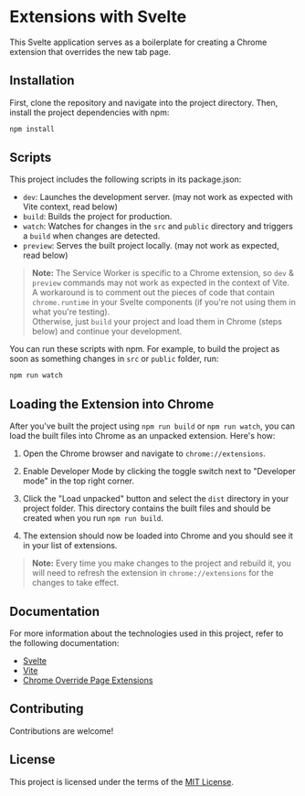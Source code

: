 # Extensions with Svelte

This Svelte application serves as a boilerplate for creating a Chrome extension that overrides the new tab page.

## Installation
First, clone the repository and navigate into the project directory. Then, install the project dependencies with npm:

```sh
npm install
```

## Scripts
This project includes the following scripts in its package.json:

* `dev`: Launches the development server. (may not work as expected with Vite context, read below)
* `build`: Builds the project for production.
* `watch`: Watches for changes in the `src` and `public` directory and triggers a `build` when changes are detected.
* `preview`: Serves the built project locally. (may not work as expected, read below)

> **Note:** The Service Worker is specific to a Chrome extension, so `dev` & `preview` commands may not work as expected in the context of Vite. <br>
A workaround is to comment out the pieces of code that contain `chrome.runtime` in your Svelte components (if you're not using them in what you're testing). <br>
Otherwise, just `build` your project and load them in Chrome (steps below) and continue your development.


You can run these scripts with npm. For example, to build the project as soon as something changes in `src` or `public` folder, run:

```sh
npm run watch
```
## Loading the Extension into Chrome

After you've built the project using `npm run build` or `npm run watch`, you can load the built files into Chrome as an unpacked extension. Here's how:

1. Open the Chrome browser and navigate to `chrome://extensions`.

2. Enable Developer Mode by clicking the toggle switch next to "Developer mode" in the top right corner.

3. Click the "Load unpacked" button and select the `dist` directory in your project folder. This directory contains the built files and should be created when you run `npm run build`.

4. The extension should now be loaded into Chrome and you should see it in your list of extensions.

> **Note:** Every time you make changes to the project and rebuild it, you will need to refresh the extension in `chrome://extensions` for the changes to take effect.

## Documentation
For more information about the technologies used in this project, refer to the following documentation:

* [Svelte](https://svelte.dev)
* [Vite](https://vitejs.dev)
* [Chrome Override Page Extensions](https://developer.chrome.com/docs/extensions/develop/ui/override-chrome-pages)

## Contributing
Contributions are welcome!

## License
This project is licensed under the terms of the [MIT License](LICENSE).